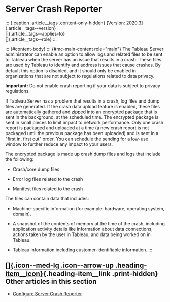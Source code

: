 

Server Crash Reporter
=====================

::: {.caption .article__tags .content-only-hidden}
[Version: 2020.3]{.article__tags--version}\
[]{.article__tags--applies-to}\
[]{.article__tags--role}
:::

::: {#content-body}
::: {#mc-main-content role="main"}
The Tableau Server administrator can enable an option to allow logs and
related files to be sent to Tableau when the server has an issue that
results in a crash. These files are used by Tableau to identify and
address issues that cause crashes. By default this option is disabled,
and it should only be enabled in organizations that are not subject to
regulations related to data privacy.

**Important:** Do not enable crash reporting if your data is subject to
privacy regulations.

If Tableau Server has a problem that results in a crash, log files and
dump files are generated. If the crash data upload feature is enabled,
these files are automatically gathered and zipped into an encrypted
package that is sent in the background, at the scheduled time. The
encrypted package is sent in small pieces to limit impact to network
performance. Only one crash report is packaged and uploaded at a time (a
new crash report is not packaged until the previous package has been
uploaded) and is sent in a \"first in, first out\" order. You can
schedule the sending for a low-use window to further reduce any impact
to your users.

The encrypted package is made up crash dump files and logs that include
the following:

-   Crash/core dump files

-   Error log files related to the crash

-   Manifest files related to the crash

The files can contain data that includes:

-   Machine-specific information (for example: hardware, operating
    system, domain).

-   A snapshot of the contents of memory at the time of the crash,
    including application activity details like information about data
    connections, actions taken by the user in Tableau, and data being
    worked on in Tableau.

-   Tableau information including customer-identifiable information.
:::

<div>

<div>

[[]{.icon--med-lg .icon--arrow-up .heading-item__icon}](https://help.tableau.com/current/server/en-us/crashdata_server.htm#){.heading-item__link .print-hidden} Other articles in this section
----------------------------------------------------------------------------------------------------------------------------------------------------------------------------------------------

</div>

-   [Configure Server Crash
    Reporter](https://help.tableau.com/current/server/en-us/crashdata_server_config_keys.htm)

